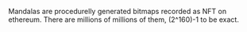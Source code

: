 Mandalas are procedurelly generated bitmaps recorded as NFT on ethereum. There are millions of millions of them, (2^160)-1 to be exact.